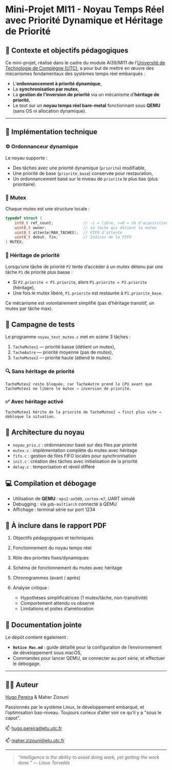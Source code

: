 # Mini-Projet MI11 - Noyau Temps Réel avec Priorité Dynamique et Héritage de Priorité

## 🧠 Contexte et objectifs pédagogiques

Ce mini-projet, réalisé dans le cadre du module AI39/MI11 de l’[Université de Technologie de Compiègne (UTC)](https://www.utc.fr), a pour but de mettre en œuvre des mécanismes fondamentaux des systèmes temps réel embarqués :

* L’**ordonnancement à priorité dynamique**,
* La **synchronisation par mutex**,
* La **gestion de l’inversion de priorité** via un mécanisme d’**héritage de priorité**,
* Le tout sur un **noyau temps réel bare-metal** fonctionnant sous **QEMU** (sans OS ni allocation dynamique).

---

## 🔧 Implémentation technique

### ⚙️ Ordonnanceur dynamique

Le noyau supporte :

* Des tâches avec une priorité dynamique (`priorite`) modifiable,
* Une priorité de base (`priorite_base`) conservée pour restauration,
* Un ordonnancement basé sur le niveau de `priorite` le plus bas (plus prioritaire).

### 🔐 Mutex

Chaque mutex est une structure locale :

```c
typedef struct {
    int8_t ref_count;             // -1 = libre, >=0 = nb d'acquisitions
    uint8_t owner;                // id tâche qui détient le mutex
    uint8_t attente[MAX_TACHES];  // FIFO d’attente
    uint8_t debut, fin;           // Indices de la FIFO
} MUTEX;
```

### 🚦 Héritage de priorité

Lorsqu’une tâche de priorité `P2` tente d’accéder à un mutex détenu par une tâche `P1` de priorité plus basse :

* Si `P2.priorite < P1.priorite`, alors `P1.priorite = P2.priorite` (héritage),
* Une fois le mutex libéré, `P1.priorite` est restaurée à `P1.priorite_base`.

Ce mécanisme est volontairement simplifié (pas d’héritage transitif, un mutex par tâche max).

## 🧪 Campagne de tests

Le programme `noyau_test_mutex.c` met en scène 3 tâches :

1. `TacheMutex1` — priorité basse (détient un mutex),
2. `TacheAutre` — priorité moyenne (pas de mutex),
3. `TacheMutex2` — priorité haute (attend le mutex).

### 🔍 Sans héritage de priorité

```text
TacheMutex2 reste bloquée, car TacheAutre prend le CPU avant que TacheMutex1 ne libère le mutex → inversion de priorité.
```

### ✅ Avec héritage activé

```text
TacheMutex1 hérite de la priorité de TacheMutex2 → finit plus vite → débloque la situation.
```

## 🧱 Architecture du noyau

* `noyau_prio.c` : ordonnanceur basé sur des files par priorité
* `mutex.c` : implémentation complète du mutex avec héritage
* `fifo.c` : gestion de files FIFO locales pour synchronisation
* `init.c` : création des tâches avec initialisation de la priorité
* `delay.c` : temporisation et réveil différé

## 💻 Compilation et débogage

* Utilisation de **QEMU** : `mps2-an500`, `cortex-m7`, UART simulé
* Debugging : via `gdb-multiarch` connecté à QEMU
* Affichage : terminal série sur port 1234

## 📑 À inclure dans le rapport PDF

1. Objectifs pédagogiques et techniques
2. Fonctionnement du noyau temps réel
3. Rôle des priorités fixes/dynamiques
4. Schéma de fonctionnement du mutex avec héritage
5. Chronogrammes (avant / après)
6. Analyse critique :

   * Hypothèses simplificatrices (1 mutex/tâche, non-transitivité)
   * Comportement attendu vs observé
   * Limitations et pistes d’amélioration

## 📘 Documentation jointe

Le dépôt contient également :

* **`Notice Mac.md`** : guide détaillé pour la configuration de l’environnement de développement sous macOS,
* Commandes pour lancer QEMU, se connecter au port série, et effectuer le débogage.

---

## 👨‍💻 Auteur

[Hugo Pereira](https://github.com/tigrou23) & Maher Zizouni

Passionnés par le système Linux, le développement embarqué, et l’optimisation bas-niveau.
Toujours curieux d’aller voir ce qu’il y a "sous le capot".

📫 [hugo.pereira@etu.utc.fr](mailto:hugo.pereira@etu.utc.fr)

📫 [maher.zizouni@etu.utc.fr](mailto:maher.zizouni@etu.utc.fr)

---

> *“Intelligence is the ability to avoid doing work, yet getting the work done.” — Linus Torvalds*
